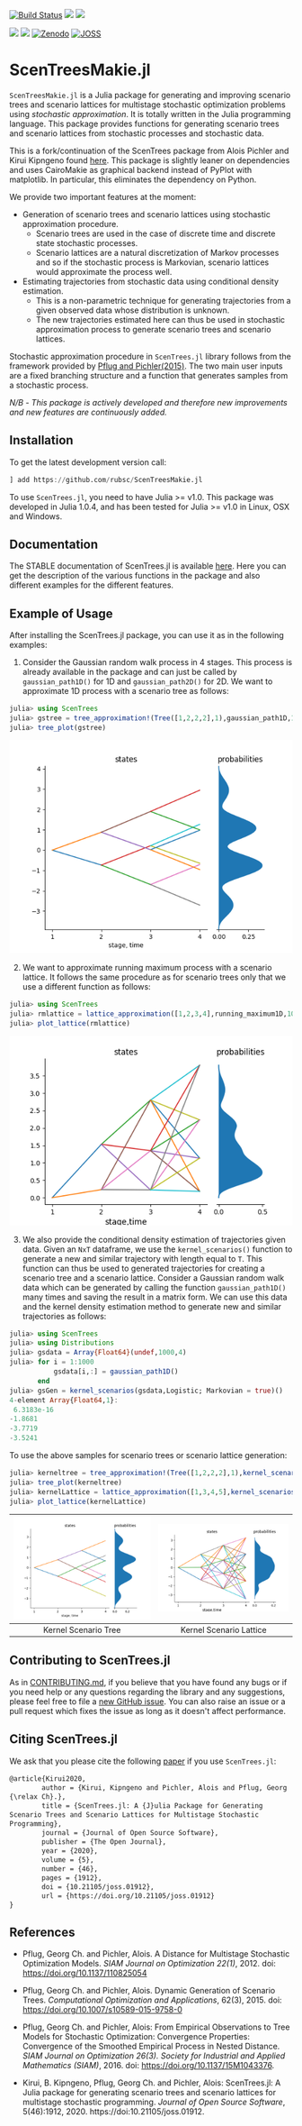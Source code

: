 [![Build Status](https://github.com/rubsc/ScenTreesMakie.jl/actions/workflows/CI.yml/badge.svg?branch=main)](https://github.com/rubsc/ScenTreesMakie.jl/actions/workflows/CI.yml?query=branch%3Amain)
[![](https://img.shields.io/badge/docs-stable-blue.svg)](https://rubsc.github.io/ScenTreesMakie.jl/stable)
[![](https://img.shields.io/badge/docs-dev-blue.svg)](https://rubsc.github.io/ScenTreesMakie.jl/dev)


[![](https://img.shields.io/badge/docs-latest-blue.svg)](https://kirui93.github.io/ScenTrees.jl/latest/)
[![](https://img.shields.io/badge/docs-stable-blue.svg)](https://kirui93.github.io/ScenTrees.jl/stable/)
[![Zenodo](https://zenodo.org/badge/DOI/10.5281/zenodo.3672205.svg)](https://doi.org/10.5281/zenodo.3672205)
[![JOSS](https://joss.theoj.org/papers/10.21105/joss.01912/status.svg)](https://doi.org/10.21105/joss.01912)

# ScenTreesMakie.jl

`ScenTreesMakie.jl` is a Julia package for generating and improving scenario trees and scenario lattices for multistage stochastic optimization problems using _stochastic approximation_. It is totally written in the Julia programming language. This package provides functions for generating scenario trees and scenario lattices from stochastic processes and stochastic data.

This is a fork/continuation of the ScenTrees package from Alois Pichler and Kirui Kipngeno found [here](https://github.com/aloispichler/ScenTrees.jl). This package is slightly leaner on dependencies and uses CairoMakie as graphical backend instead of PyPlot with matplotlib. In particular, this eliminates the dependency on Python. 

We provide two important features at the moment:

- Generation of scenario trees and scenario lattices using stochastic approximation procedure.
    + Scenario trees are used in the case of discrete time and discrete state stochastic processes.
    + Scenario lattices are a natural discretization of Markov processes and so if the stochastic process is Markovian, scenario lattices would approximate the process well.
- Estimating trajectories from stochastic data using conditional density estimation.
    + This is a non-parametric technique for generating trajectories from a given observed data whose distribution is unknown.
    + The new trajectories estimated here can thus be used in stochastic approximation process to generate scenario trees and scenario lattices.

Stochastic approximation procedure in `ScenTrees.jl` library follows from the framework provided by [Pflug and Pichler(2015)](https://doi.org/10.1007/s10589-015-9758-0). The two main user inputs are a fixed branching structure and a function that generates samples from a stochastic process.

*N/B* - _This package is actively developed and therefore new improvements and new features are continuously added._


## Installation

To get the latest development version call:

```julia
] add https://github.com/rubsc/ScenTreesMakie.jl
```

To use `ScenTrees.jl`, you need to have Julia >= v1.0. This package was developed in Julia 1.0.4, and has been tested for Julia >= v1.0 in Linux, OSX and Windows.

## Documentation

The STABLE documentation of ScenTrees.jl is available [here](https://kirui93.github.io/ScenTrees.jl/stable/). Here you can get the description of the various functions in the package and also different examples for the different features.

## Example of Usage

After installing the ScenTrees.jl package, you can use it as in the following examples:

1. Consider the Gaussian random walk process in 4 stages. This process is already available in the package and can just be called by `gaussian_path1D()` for 1D and `gaussian_path2D()` for 2D. We want to approximate 1D process with a scenario tree as follows:

```julia
julia> using ScenTrees
julia> gstree = tree_approximation!(Tree([1,2,2,2],1),gaussian_path1D,100000,2,2);
julia> tree_plot(gstree)
```
![Scenario Tree](docs/src/assets/gstree.png)

2. We want to approximate running maximum process with a scenario lattice. It follows the same procedure as for scenario trees only that we use a different function as follows:

```julia
julia> using ScenTrees
julia> rmlattice = lattice_approximation([1,2,3,4],running_maximum1D,100000,2,1);
julia> plot_lattice(rmlattice)
```
![Scenario Lattice](docs/src/assets/rmlattice.png)

3. We also provide the conditional density estimation of trajectories given data. Given an `NxT` dataframe, we use the `kernel_scenarios()` function to generate a new and similar trajectory with length equal to `T`. This function can thus be used to generated trajectories for creating a scenario tree and a scenario lattice. Consider a Gaussian random walk data which can be generated by calling the function `gaussian_path1D()` many times and saving the result in a matrix form. We can use this data and the kernel density estimation method to generate new and similar trajectories as follows:

```julia
julia> using ScenTrees
julia> using Distributions
julia> gsdata = Array{Float64}(undef,1000,4)
julia> for i = 1:1000
           gsdata[i,:] = gaussian_path1D()
       end
julia> gsGen = kernel_scenarios(gsdata,Logistic; Markovian = true)()
4-element Array{Float64,1}:
 6.3183e-16
-1.8681
-3.7719
-3.5241
```

To use the above samples for scenario trees or scenario lattice generation:

```julia
julia> kerneltree = tree_approximation!(Tree([1,2,2,2],1),kernel_scenarios(gsdata,Logistic;Markovian=false),100000,2,2);
julia> tree_plot(kerneltree)
julia> kernelLattice = lattice_approximation([1,3,4,5],kernel_scenarios(gsdata,Logistic;Markovian=true),100000,2,1);
julia> plot_lattice(kernelLattice)
```

| [![Kernel Tree](docs/src/assets/kerneltree.png)](docs/src/assets/kerneltree.png)  | [![Kernel Lattice](docs/src/assets/kernelLattice.png)](docs/src/assets/kernelLattice.png) |
|:---:|:---:|
|Kernel Scenario Tree | Kernel Scenario Lattice  |

## Contributing to ScenTrees.jl

As in [CONTRIBUTING.md](https://github.com/kirui93/ScenTrees.jl/blob/master/CONTRIBUTING.md), if you believe that you have found any bugs or if you need help or any questions regarding the library and any suggestions, please feel free to file a [new GitHub issue](https://github.com/kirui93/ScenTrees.jl/issues/new). You can also raise an issue or a pull request which fixes the issue as long as it doesn't affect performance.

## Citing ScenTrees.jl

We ask that you please cite the following [paper](https://joss.theoj.org/papers/10.21105/joss.01912) if you use `ScenTrees.jl`:
```
@article{Kirui2020,
        author = {Kirui, Kipngeno and Pichler, Alois and Pflug, Georg {\relax Ch}.},
        title = {ScenTrees.jl: A {J}ulia Package for Generating Scenario Trees and Scenario Lattices for Multistage Stochastic Programming},
        journal = {Journal of Open Source Software},
        publisher = {The Open Journal},
        year = {2020},
        volume = {5},
        number = {46},
        pages = {1912},
        doi = {10.21105/joss.01912},
        url = {https://doi.org/10.21105/joss.01912}
}
```
## References

+ Pflug, Georg Ch. and Pichler, Alois. A Distance for Multistage Stochastic Optimization Models. *SIAM Journal on Optimization 22(1)*, 2012. doi: https://doi.org/10.1137/110825054

+ Pflug, Georg Ch. and Pichler, Alois. Dynamic Generation of Scenario Trees. *Computational Optimization and Applications*, 62(3), 2015. doi: https://doi.org/10.1007/s10589-015-9758-0

+ Pflug, Georg Ch. and Pichler, Alois: From Empirical Observations to Tree Models for Stochastic Optimization: Convergence Properties: Convergence of the Smoothed Empirical Process in Nested Distance. *SIAM Journal on Optimization 26(3). Society for Industrial and Applied Mathematics (SIAM)*, 2016. doi: https://doi.org/10.1137/15M1043376.

+ Kirui, B. Kipngeno, Pflug, Georg Ch. and Pichler, Alois: ScenTrees.jl: A Julia package for generating scenario trees and scenario lattices for multistage stochastic programming. *Journal of Open Source Software*, 5(46):1912, 2020. https://doi:10.21105/joss.01912.

